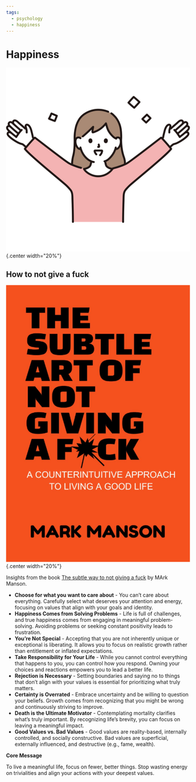```yaml
---
tags:
  - psychology
  - happiness
---
```


# Happiness

![](img/happiness.svg){.center width="20%"}

## How to not give a fuck

![](/multimedia/books/img/the-subtle-art-of-not-give-a-fuck.jpg){.center width="20%"}

Insights from the book [The subtle way to not giving a fuck](https://www.google.de/books/edition/Die_subtile_Kunst_des_Daraufschei%C3%9Fens/A0-HDQAAQBAJ) by MArk Manson.

+ **Choose for what you want to care about** - You can’t care about everything. Carefully select what deserves your attention and energy, focusing on values that align with your goals and identity.
+ **Happiness Comes from Solving Problems** - Life is full of challenges, and true happiness comes from engaging in meaningful problem-solving. Avoiding problems or seeking constant positivity leads to frustration.
+ **You’re Not Special** - Accepting that you are not inherently unique or exceptional is liberating. It allows you to focus on realistic growth rather than entitlement or inflated expectations.
+ **Take Responsibility for Your Life** - While you cannot control everything that happens to you, you can control how you respond. Owning your choices and reactions empowers you to lead a better life.
+ **Rejection is Necessary** - Setting boundaries and saying no to things that don’t align with your values is essential for prioritizing what truly matters.
+ **Certainty is Overrated** - Embrace uncertainty and be willing to question your beliefs. Growth comes from recognizing that you might be wrong and continuously striving to improve.
+ **Death is the Ultimate Motivator** - Contemplating mortality clarifies what’s truly important. By recognizing life’s brevity, you can focus on leaving a meaningful impact.
+ **Good Values vs. Bad Values** - Good values are reality-based, internally controlled, and socially constructive. Bad values are superficial, externally influenced, and destructive (e.g., fame, wealth).

**Core Message**

To live a meaningful life, focus on fewer, better things. Stop wasting energy on trivialities and align your actions with your deepest values.
